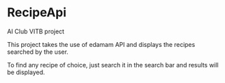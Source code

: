 # RecipeApi
AI Club VITB project

This project takes the use of edamam API and displays the recipes searched by the user.

To find any recipe of choice, just search it in the search bar and results will be displayed.
